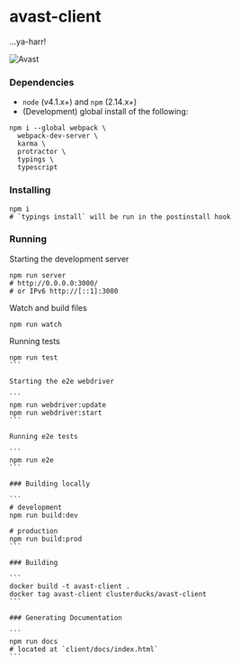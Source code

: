 # avast-client
...ya-harr!

![Avast](https://media.giphy.com/media/19ArLKSnYJ344/giphy.gif)

### Dependencies

- `node` (v4.1.x+) and `npm` (2.14.x+)
- (Development) global install of the following:
```
npm i --global webpack \
  webpack-dev-server \
  karma \
  protractor \
  typings \
  typescript
```

### Installing

```
npm i
# `typings install` will be run in the postinstall hook
```

### Running

Starting the development server

```
npm run server
# http://0.0.0.0:3000/
# or IPv6 http://[::1]:3000
```

Watch and build files

```
npm run watch
```

Running tests

````
npm run test
```

Starting the e2e webdriver

```
npm run webdriver:update
npm run webdriver:start
```

Running e2e tests

```
npm run e2e
```

### Building locally

```
# development
npm run build:dev

# production
npm run build:prod
```

### Building

```
docker build -t avast-client .
docker tag avast-client clusterducks/avast-client
```

### Generating Documentation

```
npm run docs
# located at `client/docs/index.html`
```
